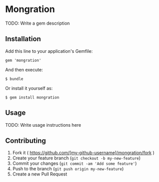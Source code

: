 # Mongration

TODO: Write a gem description

## Installation

Add this line to your application's Gemfile:

    gem 'mongration'

And then execute:

    $ bundle

Or install it yourself as:

    $ gem install mongration

## Usage

TODO: Write usage instructions here

## Contributing

1. Fork it ( https://github.com/[my-github-username]/mongration/fork )
2. Create your feature branch (`git checkout -b my-new-feature`)
3. Commit your changes (`git commit -am 'Add some feature'`)
4. Push to the branch (`git push origin my-new-feature`)
5. Create a new Pull Request
